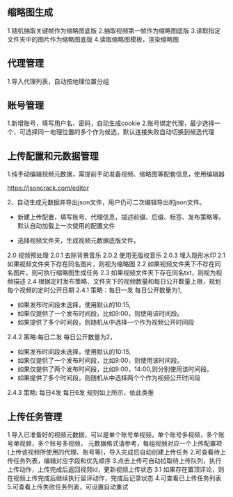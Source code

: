 

## 缩略图生成

1.随机抽取关键帧作为缩略图底版
2.抽取视频第一帧作为缩略图底版
3.读取指定文件夹中的图片作为缩略图底版
4.读取缩略图模板，渲染缩略图


## 代理管理
1.导入代理列表，自动按地理位置分组

## 账号管理

1.新增账号，填写用户名、密码，自动生成cookie
2.账号绑定代理，最少选择一个，可选择同一地理位置的多个作为候选，默认连接失败自动切换到候选代理



## 上传配置和元数据管理

1.纯手动编辑视频元数据，需提前手动准备视频、缩略图等配套信息，使用编辑器


https://jsoncrack.com/editor


2、自动生成元数据并导出json文件，用户仍可二次编辑导出的json文件。

* 新建上传配置，填写账号、代理信息，描述前缀、后缀、标签、发布策略等。
默认自动加载上一次使用的配置文件

* 选择视频文件夹，生成视频元数据底版文件，

2.0 视频预处理
2.0.1 去除背景音乐
2.0.2 使用无版权音乐
2.0.3 埋入隐形水印
2.1 如果视频文件夹下存在同名图片，则视为缩略图
2.2 如果视频文件夹下不存在同名图片，则可执行缩略图生成任务
2.3 如果视频文件夹下存在同名txt，则视为视频描述
2.4 根据定时发布策略、文件夹下的视频数量和每日公开数量上限，规划每个视频的定时公开日期
2.4.1 策略：每日一发
每日公开数量为1,
* 如果发布时间段未选择，使用默认的10:15,
* 如果仅提供了一个发布时间段，比如9:00，则使用该时间段。
* 如果提供了多个时间段，则随机从中选择一个作为视频公开时间段

2.4.2 策略:每日二发
每日公开数量为2，
* 如果发布时间段未选择，使用默认的10:15,
* 如果仅提供了一个发布时间段，比如9:00，则使用该时间段。
* 如果仅提供了两个发布时间段，比如9:00，14:00,则分别使用该时间段。
* 如果提供了多个时间段，则随机从中选择两个个作为视频公开时间段

2.4.3 策略: 每日4发 每日6发
规则如上所示，依此类推




## 上传任务管理

1.导入已准备好的视频元数据，可以是单个账号单视频，单个账号多视频，多个账号单视频，多个账号多视频，
元数据格式请参考，每组视频对应一个上传配置项(上传该视频所使用的代理、账号等)，导入完成后自动创建上传任务
2.可查看待上传任务列表，编辑对应字段和优先顺序
3.点击上传可自动拉取待上传队列，执行上传动作，上传完成后返回视频id，更新视频上传状态
3.1 如果存在置顶评论，则在视频上传完成后继续执行留评动作，完成后记录状态
4.可查看已上传任务列表
5.可查看上传失败任务列表，可设置自动重试

